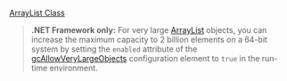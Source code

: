[ArrayList Class](https://docs.microsoft.com/en-us/dotnet/api/system.collections.arraylist?view=net-5.0)

> **.NET Framework only:** For very large [ArrayList](https://docs.microsoft.com/en-us/dotnet/api/system.collections.arraylist?view=net-5.0) objects, you can increase the maximum capacity to 2 billion elements on a 64-bit system by setting the `enabled` attribute of the [gcAllowVeryLargeObjects](https://docs.microsoft.com/en-us/dotnet/framework/configure-apps/file-schema/runtime/gcallowverylargeobjects-element) configuration element to `true` in the run-time environment.


